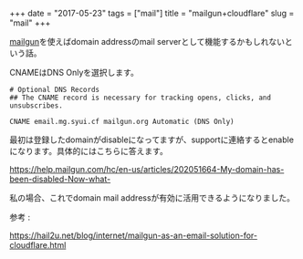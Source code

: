 +++
date = "2017-05-23"
tags = ["mail"]
title = "mailgun+cloudflare"
slug = "mail"
+++

[mailgun](https://mailgun.com/)を使えばdomain addressのmail serverとして機能するかもしれないという話。

CNAMEはDNS Onlyを選択します。

```
# Optional DNS Records
## The CNAME record is necessary for tracking opens, clicks, and unsubscribes.

CNAME email.mg.syui.cf mailgun.org Automatic (DNS Only) 
```

最初は登録したdomainがdisableになってますが、supportに連絡するとenableになります。具体的にはこちらに答えます。

https://help.mailgun.com/hc/en-us/articles/202051664-My-domain-has-been-disabled-Now-what-

私の場合、これでdomain mail addressが有効に活用できるようになりました。

参考 :

https://hail2u.net/blog/internet/mailgun-as-an-email-solution-for-cloudflare.html
	  

